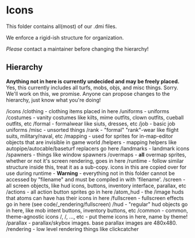 # Icons

This folder contains all(most) of our .dmi files.

We enforce a rigid-ish structure for organization.

*Please* contact a maintainer before changing the hierarchy!

## Hierarchy

**Anything not in here is currently undecided and may be freely placed.**
Yes, this currently includes all turfs, mobs, objs, and misc things. Sorry. We'll work on this, we promise. Anyone can propose changes to the hierarchy, just know what you're doing!

/icons
	/clothing - clothing items placed in here
		/uniforms - uniforms
			/costumes - vanity costumes like kilts, mime outfits, clown outfits, cueball outfits, etc
			/formal - formalwear like siuts, dresses, etc
			/job - basic job uniforms
			/misc - unsorted things
			/rank - "formal" "rank"-wear like flight suits, military/naval, etc
	/mapping - used for sprites for in-map-editor objects that are invisible in game world
		/helpers - mapping helpers like autopipe/autocable/baseturf replacers go here
		/landmarks - landmark icons
		/spawners - things like window spawners
	/overmaps - **all** overmap sprites, whether or not it's screen rendering, goes in here
	/runtime - follow similar structure inside this, treat it as a sub-copy. icons in this are copied over for use during runtime
		- **Warning** - everything not in this folder cannot be accessed by "filename" and must be compiled in with 'filename'.
	/screen - all screen objects, like hud icons, buttons, inventory interface, parallax, etc
		/actions - all action button sprites go in here
		/atom_hud - the /image huds that atoms can have has their icons in here
		/fullscreen - fullscreen effects go in here (see code/_rendering/fullscreen)
		/hud - "regular" hud objects go in here, like mob intent buttons, inventory buttons, etc
			/common - common, theme-agnostic icons
			/<theme1>, /<theme2>, ..., etc - put theme icons in here, name by theme!
		/parallax - parallax/skybox images. base parallax images are 480x480.
		/rendering - low level rendering things like clickcatcher

